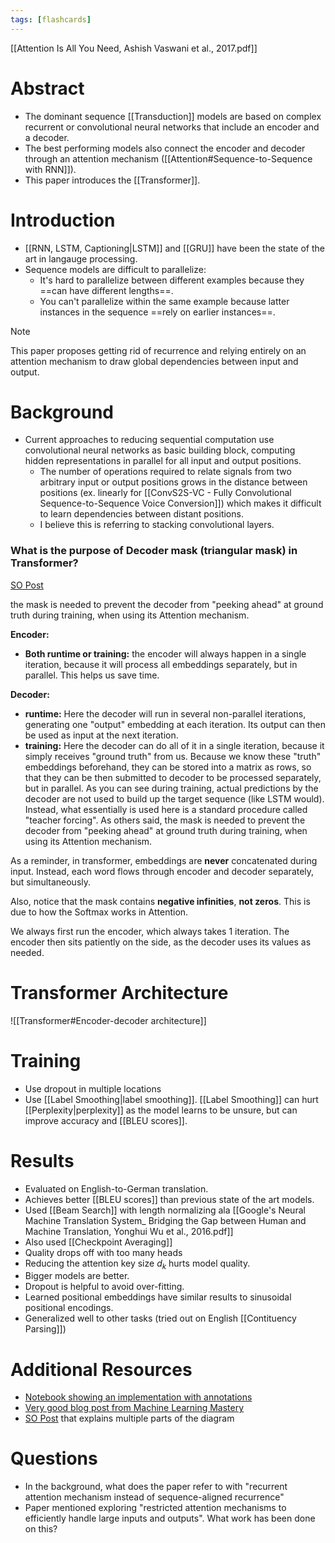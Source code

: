 ```yaml
---
tags: [flashcards]
---
```


[[Attention Is All You Need, Ashish Vaswani et al., 2017.pdf]]

# Abstract
- The dominant sequence [[Transduction]] models are based on complex recurrent or convolutional neural networks that include an encoder and a decoder.
- The best performing models also connect the encoder and decoder through an attention mechanism ([[Attention#Sequence-to-Sequence with RNN]]).
- This paper introduces the [[Transformer]].

# Introduction
- [[RNN, LSTM, Captioning|LSTM]] and [[GRU]] have been the state of the art in langauge processing.
- Sequence models are difficult to parallelize:
    - It's hard to parallelize between different examples because they ==can have different lengths==.
    - You can't parallelize within the same example because latter instances in the sequence ==rely on earlier instances==. 
> [!note]
> This paper proposes getting rid of recurrence and relying entirely on an attention mechanism to draw global dependencies between input and output.
<!--SR:!2024-09-11,673,310!2028-05-05,1755,350-->

# Background
- Current approaches to reducing sequential computation use convolutional neural networks as basic building block, computing hidden representations in parallel for all input and output positions.
    - The number of operations required to relate signals from two arbitrary input or output positions grows in the distance between positions (ex. linearly for [[ConvS2S-VC - Fully Convolutional Sequence-to-Sequence Voice Conversion]]) which makes it difficult to learn dependencies between distant positions.
    - I believe this is referring to stacking convolutional layers.

###  What is the purpose of Decoder mask (triangular mask) in Transformer?
[SO Post](https://ai.stackexchange.com/questions/23889/what-is-the-purpose-of-decoder-mask-triangular-mask-in-transformer)

the mask is needed to prevent the decoder from "peeking ahead" at ground truth during training, when using its Attention mechanism.

**Encoder:**
 - **Both runtime or training:** 
the encoder will always happen in a single iteration, because it will  process all embeddings separately, but in parallel. This helps us save time. 

**Decoder:**
 - **runtime:** 
Here the decoder will run in several non-parallel iterations, generating one "output" embedding at each iteration. Its output can then be used as input at the next iteration.
 - **training:** 
Here the decoder can do all of it in a single iteration, because it simply receives "ground truth" from us. Because we know these "truth" embeddings beforehand, they can be stored into a matrix as rows, so that they can be then submitted to decoder to be processed separately, but in parallel. 
As you can see during training, actual predictions by the decoder are not used to build up the target sequence (like LSTM would). Instead, what essentially is used here is a standard procedure called "teacher forcing".
As others said, the mask is needed to prevent the decoder from "peeking ahead" at ground truth during training, when using its Attention mechanism. 

As a reminder, in transformer, embeddings are **never** concatenated during input. Instead, each word flows through encoder and decoder separately, but simultaneously.

Also, notice that the mask contains **negative infinities**, **not zeros**. This is due to how the Softmax works in Attention.

We always first run the encoder, which always takes 1 iteration. The encoder then sits patiently on the side, as the decoder uses its values as needed.

# Transformer Architecture
![[Transformer#Encoder-decoder architecture]]

# Training
- Use dropout in multiple locations
- Use [[Label Smoothing|label smoothing]]. [[Label Smoothing]] can hurt [[Perplexity|perplexity]] as the model learns to be unsure, but can improve accuracy and [[BLEU scores]].

# Results
- Evaluated on English-to-German translation.
- Achieves better [[BLEU scores]] than previous state of the art models.
- Used [[Beam Search]] with length normalizing ala [[Google's Neural Machine Translation System_ Bridging the Gap between Human and Machine Translation, Yonghui Wu et al., 2016.pdf]]
- Also used [[Checkpoint Averaging]]
- Quality drops off with too many heads
- Reducing the attention key size $d_k$ hurts model quality.
- Bigger models are better.
- Dropout is helpful to avoid over-fitting.
- Learned positional embeddings have similar results to sinusoidal positional encodings.
- Generalized well to other tasks (tried out on English [[Contituency Parsing]])

# Additional Resources
- [Notebook showing an implementation with annotations](https://github.com/bentrevett/pytorch-seq2seq/blob/master/6%20-%20Attention%20is%20All%20You%20Need.ipynb)
- [Very good blog post from Machine Learning Mastery](https://machinelearningmastery.com/the-transformer-model/)
- [SO Post](https://stats.stackexchange.com/questions/508290/what-is-masking-in-the-attention-if-all-you-need-paper) that explains multiple parts of the diagram

# Questions
- In the background, what does the paper refer to with "recurrent attention mechanism instead of sequence-aligned recurrence"
- Paper mentioned exploring "restricted attention mechanisms to efficiently handle large inputs and outputs". What work has been done on this?